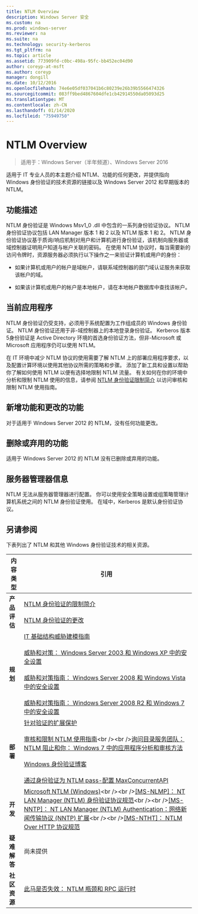 ```yaml
---
title: NTLM Overview
description: Windows Server 安全
ms.custom: na
ms.prod: windows-server
ms.reviewer: na
ms.suite: na
ms.technology: security-kerberos
ms.tgt_pltfrm: na
ms.topic: article
ms.assetid: 773909fd-c0bc-498a-95fc-bb452ec04d90
author: coreyp-at-msft
ms.author: coreyp
manager: dongill
ms.date: 10/12/2016
ms.openlocfilehash: 74e6e05df037041b6c80239e26b39b5566474326
ms.sourcegitcommit: 083ff9bed4867604dfe1cb42914550da05093d25
ms.translationtype: MT
ms.contentlocale: zh-CN
ms.lasthandoff: 01/14/2020
ms.locfileid: "75949750"
---
```

# <a name="ntlm-overview"></a>NTLM Overview

>适用于：Windows Server（半年频道）、Windows Server 2016

适用于 IT 专业人员的本主题介绍 NTLM、功能的任何更改，并提供指向 Windows 身份验证的技术资源的链接以及 Windows Server 2012 和早期版本的 NTLM。

## <a name="BKMK_OVER"></a>功能描述
NTLM 身份验证是 Windows Msv1\_0 .dll 中包含的一系列身份验证协议。 NTLM 身份验证协议包括 LAN Manager 版本 1 和 2 以及 NTLM 版本 1 和 2。 NTLM 身份验证协议基于质询\/响应机制对用户和计算机进行身份验证，该机制向服务器或域控制器证明用户知道与帐户关联的密码。 在使用 NTLM 协议时，每当需要新的访问令牌时，资源服务器必须执行以下操作之一来验证计算机或用户的身份：

-   如果计算机或用户的帐户是域帐户，请联系域控制器的部门域认证服务来获取该帐户的域。

-   如果该计算机或用户的帐户是本地帐户，请在本地帐户数据库中查找该帐户。

## <a name="BKMK_APP"></a>当前应用程序
NTLM 身份验证仍受支持，必须用于系统配置为工作组成员的 Windows 身份验证。 NTLM 身份验证还用于非\-域控制器上的本地登录身份验证。 Kerberos 版本5身份验证是 Active Directory 环境的首选身份验证方法，但非\-Microsoft 或 Microsoft 应用程序仍可以使用 NTLM。

在 IT 环境中减少 NTLM 协议的使用需要了解 NTLM 上的部署应用程序要求，以及配置计算环境以使用其他协议所需的策略和步骤。 添加了新工具和设置以帮助你了解如何使用 NTLM 以便有选择地限制 NTLM 流量。 有关如何在你的环境中分析和限制 NTLM 使用的信息，请参阅 [NTLM 身份验证限制简介](https://technet.microsoft.com/library/dd560653(v=ws.10).aspx) 以访问审核和限制 NTLM 使用指南。

## <a name="BKMK_NEW"></a>新增功能和更改的功能
对于适用于 Windows Server 2012 的 NTLM，没有任何功能更改。

## <a name="BKMK_DEP"></a>删除或弃用的功能
适用于 Windows Server 2012 的 NTLM 没有已删除或弃用的功能。

## <a name="BKMK_INSTALL"></a>服务器管理器信息
NTLM 无法从服务器管理器进行配置。 你可以使用安全策略设置或组策略管理计算机系统之间的 NTLM 身份验证使用。 在域中，Kerberos 是默认身份验证协议。

## <a name="BKMK_LINKS"></a>另请参阅
下表列出了 NTLM 和其他 Windows 身份验证技术的相关资源。

|内容类型|引用|
|--------|-------|
|**产品评估**|[NTLM 身份验证的限制简介](https://technet.microsoft.com/library/dd560653.aspx)<br /><br />[NTLM 身份验证的更改](https://technet.microsoft.com/library/dd566199.aspx)|
|**规划**|[IT 基础结构威胁建模指南](https://technet.microsoft.com/library/dd941826.aspx)<br /><br />[威胁和对策： Windows Server 2003 和 Windows XP 中的安全设置](https://technet.microsoft.com/library/dd162275.aspx)<br /><br />[威胁和对策指南： Windows Server 2008 和 Windows Vista 中的安全设置](https://technet.microsoft.com/library/dd349791.aspx)<br /><br />[威胁和对策指南： Windows Server 2008 R2 和 Windows 7 中的安全设置](https://technet.microsoft.com/library/hh125921.aspx)|
|**部署**|[针对验证的扩展保护](https://support.microsoft.com/kb/968389)<br /><br />[审核和限制 NTLM 使用指南](https://technet.microsoft.com/library/jj865674(v=ws.10).aspx)<br /><br />[询问目录服务团队： NTLM 阻止和你： Windows 7 中的应用程序分析和审核方法](https://blogs.technet.com/askds/archive/2009/10/08/ntlm-blocking-and-you-application-analysis-and-auditing-methodologies-in-windows-7.aspx)<br /><br />[Windows 身份验证博客](https://blogs.technet.com/authentication/)<br /><br />[通过身份验证为 NTLM pass\-配置 MaxConcurrentAPI](https://social.technet.microsoft.com/wiki/contents/articles/9759.configuring-maxconcurrentapi-for-ntlm-pass-through-authentication.aspx)|
|**开发**|[Microsoft NTLM \(Windows\)](https://msdn.microsoft.com/library/aa378749(VS.85).aspx)<br /><br />[\[MS\-NLMP\]： NT LAN Manager \(NTLM\) 身份验证协议规范](https://msdn.microsoft.com/library/cc236621(PROT.10).aspx)<br /><br />[\[MS\-NNTP\]： NT LAN Manager \(NTLM\) Authentication：网络新闻传输协议 \(NNTP\) 扩展](https://msdn.microsoft.com/library/cc236774(PROT.10).aspx)<br /><br />[\[MS\-NTHT\]： NTLM Over HTTP 协议规范](https://msdn.microsoft.com/library/cc237488(PROT.10).aspx)|
|**疑难解答**|尚未提供|
|**社区资源**|[此马是否失效： NTLM 瓶颈和 RPC 运行时](https://blogs.technet.com/b/askds/archive/2011/09/15/is-this-horse-dead-yet-ntlm-bottlenecks-and-the-rpc-runtime.aspx)|



